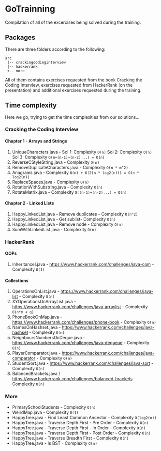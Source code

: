# GoTrainning

Compilation of all of the excercises being solved during the training.

## Packages

There are three folders according to the following:
```
src
 |-- crackingcodinginterview
 |-- hackerrank
 +-- more
```
All of them contains exercises requested from the book Cracking the Coding Interview, exercises requested from HackerRank (on the presentation) and additional exercises requested during the training.

## Time complexity

Here we go, trying to get the time complexities from our solutions... 

### Cracking the Coding Interview

#### Chapter 1 - Arrays and Strings
   1. UniqueCharacters.java - Sol 1: Complexity `O(n)` Sol 2: Complexity `O(n)` Sol 3: Complexity `O(n+(n-1)+(n-2)...) = O(n)`
   2. ReverseCStyleString.java - Complexity `O(n)`
   3. RemoveDuplicateCharacters.java - Complexity `O(n * m^2)`
   4. Anagrams.java - Complexity `O(n) + O(2(n * log2(n))) = O(n * log2(n))`
   5. ReplaceSpaces.java - Complexity `O(n)`
   8. RotationWithSubstring.java - Complexity `O(n)`
   6. RotateMatrix.java - Complexity `O((n-1)+(n-2)...) = O(n)` 
  
#### Chapter 2 - Linked Lists
   1. HappyLinkedList.java - Remove duplicates - Complexity `O(n^2)`
   2. HappyLinkedList.java - Get sublist- Complexity `O(n)`
   3. HappyLinkedList.java - Remove node - Complexity `O(n)`
   4. SumWithLinkedList.java - Complexity `O(n)`

### HackerRank 

#### OOPs
  1. InheritanceI.java - https://www.hackerrank.com/challenges/java-com - Complexity `O(1)`

#### Collections
  1. OperationsOnList.java - https://www.hackerrank.com/challenges/java-list - Complexity `O(n)`
  2. XYOperationsOnArrayList.java - https://www.hackerrank.com/challenges/java-arraylist - Complexity `O(n*m + q)`
  3. PhoneBookOnMap.java - https://www.hackerrank.com/challenges/phone-book - Complexity `O(n)`
  4. NamesOnHashset.java - https://www.hackerrank.com/challenges/java-hashset - Complexity `O(n)`
  5. NeighboursNumbersOnDeque.java - https://www.hackerrank.com/challenges/java-dequeue - Complexity `O(n)`
  6. PlayerComparator.java - https://www.hackerrank.com/challenges/java-comparator - Complexity `O(n)`
  7. StudentSort.java - https://www.hackerrank.com/challenges/java-sort - Complexity `O(n)`
  8. BalancedBrackets.java / https://www.hackerrank.com/challenges/balanced-brackets - Complexity `O(n)`

### More 
* PrimarySchoolStudents - Complexity `O(n)`
* WeirdMap.java - Complexity `O(1)`
* HappyTree.java - Find Least Common Ancestor - Complexity `O(log2(n))`
* HappyTree.java - Traverse Depth First - Pre Order - Complexity `O(n)`
* HappyTree.java - Traverse Depth First - In Order - Complexity `O(n)`
* HappyTree.java - Traverse Depth First - Post Order - Complexity `O(n)`
* HappyTree.java - Traverse Breadth First - Complexity `O(n)`
* HappyTree.java - Is BST - Complexity `O(n)`


